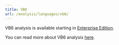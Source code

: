 ```yaml
---
title: VB6
url: /analysis/languages/vb6/
---
```


VB6 analysis is available starting in [Enterprise Edition](https://redirect.sonarsource.com/editions/enterprise.html).

You can read more about VB6 analysis [here](https://docs.sonarqube.org/latest/analysis/languages/vb6/).
